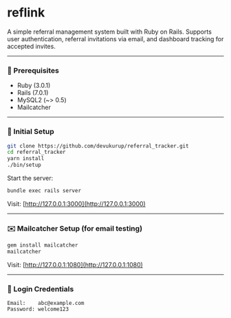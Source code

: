 # reflink

A simple referral management system built with Ruby on Rails. Supports user authentication, referral invitations via email, and dashboard tracking for accepted invites.

---

### 🔧 Prerequisites

* Ruby (3.0.1)
* Rails (7.0.1)
* MySQL2 (\~> 0.5)
* Mailcatcher

---

### 🚀 Initial Setup

```bash
git clone https://github.com/devukurup/referral_tracker.git
cd referral_tracker
yarn install
./bin/setup
```

Start the server:

```bash
bundle exec rails server
```

Visit: [http://127.0.0.1:3000](http://127.0.0.1:3000)

---

### ✉️ Mailcatcher Setup (for email testing)

```bash
gem install mailcatcher
mailcatcher
```

Visit: [http://127.0.0.1:1080](http://127.0.0.1:1080)

---

### 🔐 Login Credentials

```
Email:    abc@example.com  
Password: welcome123
```
